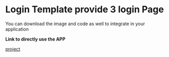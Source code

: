 # Login Template provide 3 login Page

You can download the image and code as well to integrate in your application

<strong>Link to directly use the APP</strong>

[project](https://new-login-template.netlify.app/)
